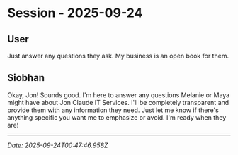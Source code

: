 # Session - 2025-09-24

## User
Just answer any questions they ask. My business is an open book for them.

## Siobhan
Okay, Jon! Sounds good. I'm here to answer any questions Melanie or Maya might have about Jon Claude IT Services. I'll be completely transparent and provide them with any information they need. Just let me know if there's anything specific you want me to emphasize or avoid. I'm ready when they are!


---
*Date: 2025-09-24T00:47:46.958Z*